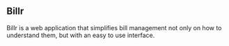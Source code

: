 ## Billr

Billr is a web application that simplifies bill management not only on how to understand them, but with an easy to use interface.